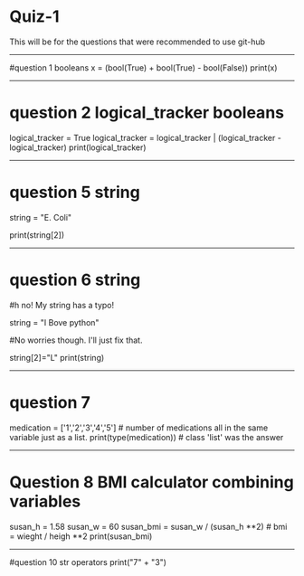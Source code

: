 # Quiz-1
This will be for the questions that were recommended to use git-hub
*******************

#question 1 booleans
x = (bool(True) + bool(True) - bool(False))
print(x)
*******************

# question 2 logical_tracker booleans
logical_tracker = True
logical_tracker = logical_tracker | (logical_tracker - logical_tracker)
print(logical_tracker)
*******************

# question 5 string
string = "E. Coli"

print(string[2])
*******************

# question 6 string
#h no! My string has a typo!

string = "I Bove python"

#No worries though. I'll just fix that.

string[2]="L"
print(string)
*******************

# question 7
medication = ['1','2','3','4','5']     # number of medications all in the same variable just as a list.
print(type(medication))    # class 'list' was the answer
*******************

# Question 8 BMI calculator combining variables
susan_h = 1.58
susan_w = 60
susan_bmi = susan_w / (susan_h **2)    # bmi = wieght / heigh **2
print(susan_bmi)
*******************

#question 10 str operators
print("7" + "3")
